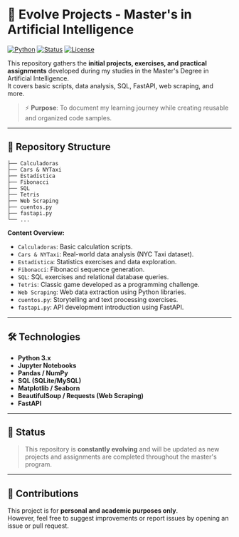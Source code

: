 
# 🧠 Evolve Projects - Master's in Artificial Intelligence

[![Python](https://img.shields.io/badge/Python-3.x-blue.svg)](https://www.python.org/)
[![Status](https://img.shields.io/badge/Status-In%20Progress-yellow.svg)]()
[![License](https://img.shields.io/badge/License-Personal-red.svg)]()

This repository gathers the **initial projects, exercises, and practical assignments** developed during my studies in the Master's Degree in Artificial Intelligence.  
It covers basic scripts, data analysis, SQL, FastAPI, web scraping, and more.

> ⚡ **Purpose**: To document my learning journey while creating reusable and organized code samples.

---

## 📂 Repository Structure

```
├── Calculadoras
├── Cars & NYTaxi
├── Estadística
├── Fibonacci
├── SQL
├── Tetris
├── Web Scraping
├── cuentos.py
├── fastapi.py
└── ...
```

**Content Overview:**

- `Calculadoras`: Basic calculation scripts.
- `Cars & NYTaxi`: Real-world data analysis (NYC Taxi dataset).
- `Estadística`: Statistics exercises and data exploration.
- `Fibonacci`: Fibonacci sequence generation.
- `SQL`: SQL exercises and relational database queries.
- `Tetris`: Classic game developed as a programming challenge.
- `Web Scraping`: Web data extraction using Python libraries.
- `cuentos.py`: Storytelling and text processing exercises.
- `fastapi.py`: API development introduction using FastAPI.

---

## 🛠️ Technologies

- **Python 3.x**
- **Jupyter Notebooks**
- **Pandas / NumPy**
- **SQL (SQLite/MySQL)**
- **Matplotlib / Seaborn**
- **BeautifulSoup / Requests (Web Scraping)**
- **FastAPI**

---

## 🚧 Status

> This repository is **constantly evolving** and will be updated as new projects and assignments are completed throughout the master's program.

---

## 🤝 Contributions

This project is for **personal and academic purposes only**.  
However, feel free to suggest improvements or report issues by opening an issue or pull request.
